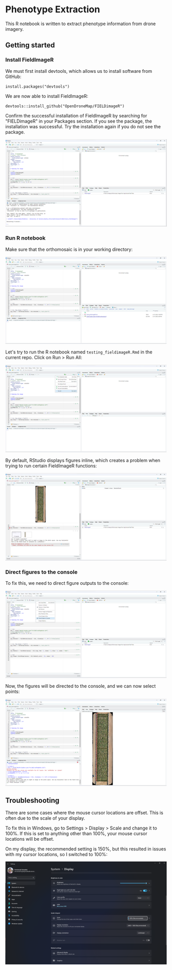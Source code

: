 # Phenotype Extraction

This R notebook is written to extract phenotype information from drone imagery.

## Getting started

### Install FieldImageR

We must first install devtools, which allows us to install software from GitHub:

```
install.packages("devtools")
```

We are now able to install FieldImageR:

```
devtools::install_github("OpenDroneMap/FIELDimageR")
```

Confirm the successful installation of FieldImageR by searching for "FIELDimageR" in your Packages section. If you see the package, the installation was successful. Try the installation again if you do not see the package.

![Alt text](img/install_confirm.png?raw=true "Title")

### Run R notebook
<!-- 
Before running the code, we need to download the orthomosaic by [clicking here](https://data.cyverse.org/dav-anon/iplant/projects/phytooracle/season_16_sorghum_yr_2023/level_1/drone/North-Cardon-Lane-7-6-2023-orthophoto.tif). -->

Make sure that the orthomosaic is in your working directory:

![Alt text](img/ortho_working.png?raw=true "Title")

Let's try to run the R notebook named `testing_fieldimageR.Rmd` in the current repo. Click on Run > Run All:

![Alt text](img/run_code.png?raw=true "Title")

By default, RStudio displays figures inline, which creates a problem when trying to run certain FieldImageR functions:

![Alt text](img/error.png?raw=true "Title")

### Direct figures to the console

To fix this, we need to direct figure outputs to the console:

![Alt text](img/fix_error.png?raw=true "Title")

Now, the figures will be directed to the console, and we can now select points:

![Alt text](img/point_selection.png?raw=true "Title")

## Troubleshooting

There are some cases where the mouse cursor locations are offset. This is often due to the scale of your display. 

To fix this in Windows, go to Settings > Display > Scale and change it to 100%. If this is set to anything other than 100%, your mouse cursor locations will be offset.

On my display, the recommended setting is 150%, but this resulted in issues with my cursor locations, so I switched to 100%:

![Alt text](img/scale_setting.png?raw=true "Title")